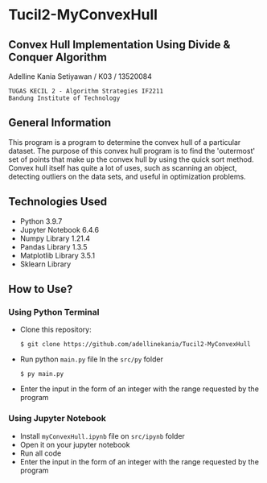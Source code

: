 # Tucil2-MyConvexHull

## Convex Hull Implementation Using Divide & Conquer Algorithm

Adelline Kania Setiyawan / K03 / 13520084
```
TUGAS KECIL 2 - Algorithm Strategies IF2211
Bandung Institute of Technology
```

## General Information

This program is a program to determine the convex hull of a particular dataset. The purpose of this convex hull program is to find the 'outermost' set of points that make up the convex hull by using the quick sort method. <br/>Convex hull itself has quite a lot of uses, such as scanning an object, detecting outliers on the data sets, and useful in optimization problems.

## Technologies Used

- Python 3.9.7
- Jupyter Notebook 6.4.6
- Numpy Library 1.21.4
- Pandas Library 1.3.5
- Matplotlib Library 3.5.1
- Sklearn Library

## How to Use?

### Using Python Terminal

- Clone this repository:
  ```
  $ git clone https://github.com/adellinekania/Tucil2-MyConvexHull
  ```
- Run python `main.py` file
  In the `src/py` folder
  ```
  $ py main.py
  ```
- Enter the input in the form of an integer with the range requested by the program

### Using Jupyter Notebook

- Install `myConvexHull.ipynb` file on `src/ipynb` folder
- Open it on your jupyter notebook
- Run all code
- Enter the input in the form of an integer with the range requested by the program
